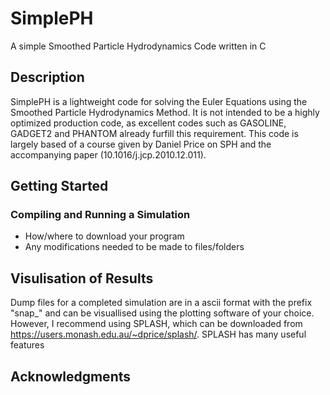 # SimplePH
A simple Smoothed Particle Hydrodynamics Code written in C
## Description
SimplePH is a lightweight code for solving the Euler Equations using the Smoothed Particle Hydrodynamics Method.
It is not intended to be a highly optimized production code, as excellent codes such as GASOLINE, GADGET2 and PHANTOM already furfill this requirement.
This code is largely based of a course given by Daniel Price on SPH and the accompanying paper (10.1016/j.jcp.2010.12.011). 
## Getting Started

### Compiling and Running a Simulation 

* How/where to download your program
* Any modifications needed to be made to files/folders

## Visulisation of Results
Dump files for a completed simulation are in a ascii format with the prefix "snap_" and can be visuallised using the plotting software of your choice. However, I recommend using SPLASH, which can be downloaded from https://users.monash.edu.au/~dprice/splash/. SPLASH has many useful features 

## Acknowledgments
